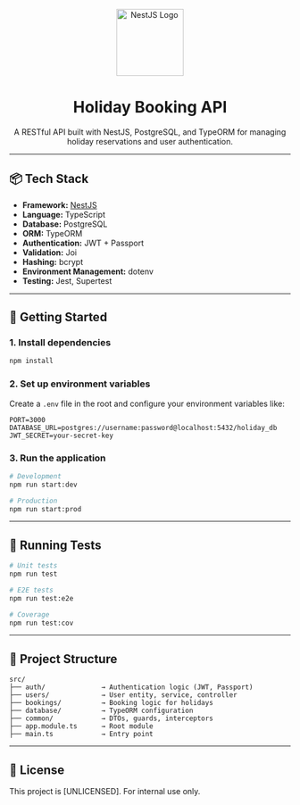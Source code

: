 
<p align="center">
  <a href="https://nestjs.com/" target="_blank">
    <img src="https://nestjs.com/img/logo-small.svg" width="120" alt="NestJS Logo" />
  </a>
</p>

<h1 align="center">Holiday Booking API</h1>
<p align="center">A RESTful API built with NestJS, PostgreSQL, and TypeORM for managing holiday reservations and user authentication.</p>

---

## 📦 Tech Stack

- **Framework:** [NestJS](https://nestjs.com/)
- **Language:** TypeScript
- **Database:** PostgreSQL
- **ORM:** TypeORM
- **Authentication:** JWT + Passport
- **Validation:** Joi
- **Hashing:** bcrypt
- **Environment Management:** dotenv
- **Testing:** Jest, Supertest

---

## 🚀 Getting Started

### 1. Install dependencies

```bash
npm install
```

### 2. Set up environment variables

Create a `.env` file in the root and configure your environment variables like:

```env
PORT=3000
DATABASE_URL=postgres://username:password@localhost:5432/holiday_db
JWT_SECRET=your-secret-key
```

### 3. Run the application

```bash
# Development
npm run start:dev

# Production
npm run start:prod
```

---

## 🧪 Running Tests

```bash
# Unit tests
npm run test

# E2E tests
npm run test:e2e

# Coverage
npm run test:cov
```

---

## 🧱 Project Structure

```
src/
├── auth/              → Authentication logic (JWT, Passport)
├── users/             → User entity, service, controller
├── bookings/          → Booking logic for holidays
├── database/          → TypeORM configuration
├── common/            → DTOs, guards, interceptors
├── app.module.ts      → Root module
├── main.ts            → Entry point
```

---

## 📄 License

This project is [UNLICENSED]. For internal use only.